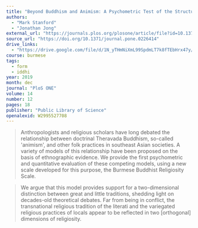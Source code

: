 ```yaml
---
title: "Beyond Buddhism and Animism: A Psychometric Test of the Structure of Burmese Theravada Buddhism"
authors:
  - "Mark Stanford"
  - "Jonathan Jong"
external_url: "https://journals.plos.org/plosone/article/file?id=10.1371/journal.pone.0226414&type=printable"
source_url: "https://doi.org/10.1371/journal.pone.0226414"
drive_links:
  - "https://drive.google.com/file/d/1N_yTHmNiXmL99SpdmLT7k8fTEbHrx47y/view?usp=drivesdk"
course: burmese
tags:
  - form
  - iddhi
year: 2019
month: dec
journal: "PloS ONE"
volume: 14
number: 12
pages: 18
publisher: "Public Library of Science"
openalexid: W2995527708
---
```


> Anthropologists and religious scholars have long debated the relationship between doctrinal Theravada Buddhism, so-called 'animism', and other folk practices in southeast Asian societies.
> A variety of models of this relationship have been proposed on the basis of ethnographic evidence.
> We provide the first psychometric and quantitative evaluation of these competing models, using a new scale developed for this purpose, the Burmese Buddhist Religiosity Scale.

> We argue that this model provides support for a two-dimensional distinction between great and little traditions, shedding light on decades-old theoretical debates.
> Far from being in conflict, the transnational religious tradition of the literati and the variegated religious practices of locals appear to be reflected in two [orthogonal] dimensions of religiosity.
